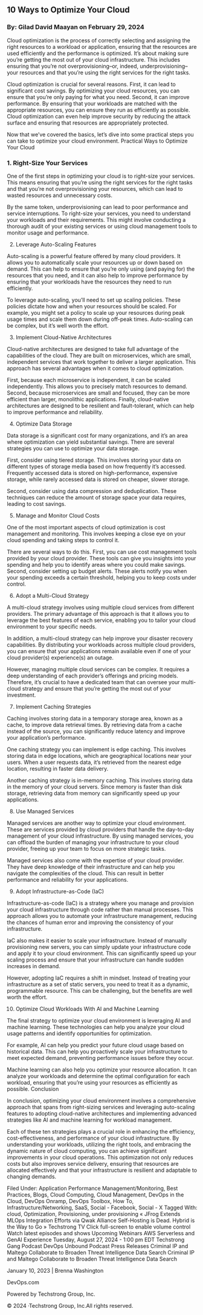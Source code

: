 

## 10 Ways to Optimize Your Cloud

### By: Gilad David Maayan on February 29, 2024

Cloud optimization is the process of correctly selecting and assigning the right resources to a workload or application, ensuring that the resources are used efficiently and the performance is optimized. It’s about making sure you’re getting the most out of your cloud infrastructure. This includes ensuring that you’re not overprovisioning–or, indeed, underprovisioning–your resources and that you’re using the right services for the right tasks.

Cloud optimization is crucial for several reasons. First, it can lead to significant cost savings. By optimizing your cloud resources, you can ensure that you’re only paying for what you need. Second, it can improve performance. By ensuring that your workloads are matched with the appropriate resources, you can ensure they run as efficiently as possible. Cloud optimization can even help improve security by reducing the attack surface and ensuring that resources are appropriately protected.

Now that we’ve covered the basics, let’s dive into some practical steps you can take to optimize your cloud environment.
Practical Ways to Optimize Your Cloud

### 1. Right-Size Your Services

One of the first steps in optimizing your cloud is to right-size your services. This means ensuring that you’re using the right services for the right tasks and that you’re not overprovisioning your resources, which can lead to wasted resources and unnecessary costs.

By the same token, underprovisioning can lead to poor performance and service interruptions. To right-size your services, you need to understand your workloads and their requirements. This might involve conducting a thorough audit of your existing services or using cloud management tools to monitor usage and performance.

2. Leverage Auto-Scaling Features

Auto-scaling is a powerful feature offered by many cloud providers. It allows you to automatically scale your resources up or down based on demand. This can help to ensure that you’re only using (and paying for) the resources that you need, and it can also help to improve performance by ensuring that your workloads have the resources they need to run efficiently.

To leverage auto-scaling, you’ll need to set up scaling policies. These policies dictate how and when your resources should be scaled. For example, you might set a policy to scale up your resources during peak usage times and scale them down during off-peak times. Auto-scaling can be complex, but it’s well worth the effort.

3. Implement Cloud-Native Architectures

Cloud-native architectures are designed to take full advantage of the capabilities of the cloud. They are built on microservices, which are small, independent services that work together to deliver a larger application. This approach has several advantages when it comes to cloud optimization.

First, because each microservice is independent, it can be scaled independently. This allows you to precisely match resources to demand. Second, because microservices are small and focused, they can be more efficient than larger, monolithic applications. Finally, cloud-native architectures are designed to be resilient and fault-tolerant, which can help to improve performance and reliability.

4. Optimize Data Storage

Data storage is a significant cost for many organizations, and it’s an area where optimization can yield substantial savings. There are several strategies you can use to optimize your data storage.

First, consider using tiered storage. This involves storing your data on different types of storage media based on how frequently it’s accessed. Frequently accessed data is stored on high-performance, expensive storage, while rarely accessed data is stored on cheaper, slower storage.

Second, consider using data compression and deduplication. These techniques can reduce the amount of storage space your data requires, leading to cost savings.

5. Manage and Monitor Cloud Costs

One of the most important aspects of cloud optimization is cost management and monitoring. This involves keeping a close eye on your cloud spending and taking steps to control it.

There are several ways to do this. First, you can use cost management tools provided by your cloud provider. These tools can give you insights into your spending and help you to identify areas where you could make savings. Second, consider setting up budget alerts. These alerts notify you when your spending exceeds a certain threshold, helping you to keep costs under control.

6. Adopt a Multi-Cloud Strategy

A multi-cloud strategy involves using multiple cloud services from different providers. The primary advantage of this approach is that it allows you to leverage the best features of each service, enabling you to tailor your cloud environment to your specific needs.

In addition, a multi-cloud strategy can help improve your disaster recovery capabilities. By distributing your workloads across multiple cloud providers, you can ensure that your applications remain available even if one of your cloud provider(s) experience(s) an outage.

However, managing multiple cloud services can be complex. It requires a deep understanding of each provider’s offerings and pricing models. Therefore, it’s crucial to have a dedicated team that can oversee your multi-cloud strategy and ensure that you’re getting the most out of your investment.

7. Implement Caching Strategies

Caching involves storing data in a temporary storage area, known as a cache, to improve data retrieval times. By retrieving data from a cache instead of the source, you can significantly reduce latency and improve your application’s performance.

One caching strategy you can implement is edge caching. This involves storing data in edge locations, which are geographical locations near your users. When a user requests data, it’s retrieved from the nearest edge location, resulting in faster data delivery.

Another caching strategy is in-memory caching. This involves storing data in the memory of your cloud servers. Since memory is faster than disk storage, retrieving data from memory can significantly speed up your applications.

8. Use Managed Services

Managed services are another way to optimize your cloud environment. These are services provided by cloud providers that handle the day-to-day management of your cloud infrastructure. By using managed services, you can offload the burden of managing your infrastructure to your cloud provider, freeing up your team to focus on more strategic tasks.

Managed services also come with the expertise of your cloud provider. They have deep knowledge of their infrastructure and can help you navigate the complexities of the cloud. This can result in better performance and reliability for your applications.

9. Adopt Infrastructure-as-Code (IaC)

Infrastructure-as-code (IaC) is a strategy where you manage and provision your cloud infrastructure through code rather than manual processes. This approach allows you to automate your infrastructure management, reducing the chances of human error and improving the consistency of your infrastructure.

IaC also makes it easier to scale your infrastructure. Instead of manually provisioning new servers, you can simply update your infrastructure code and apply it to your cloud environment. This can significantly speed up your scaling process and ensure that your infrastructure can handle sudden increases in demand.

However, adopting IaC requires a shift in mindset. Instead of treating your infrastructure as a set of static servers, you need to treat it as a dynamic, programmable resource. This can be challenging, but the benefits are well worth the effort.

10. Optimize Cloud Workloads With AI and Machine Learning

The final strategy to optimize your cloud environment is leveraging AI and machine learning. These technologies can help you analyze your cloud usage patterns and identify opportunities for optimization.

For example, AI can help you predict your future cloud usage based on historical data. This can help you proactively scale your infrastructure to meet expected demand, preventing performance issues before they occur.

Machine learning can also help you optimize your resource allocation. It can analyze your workloads and determine the optimal configuration for each workload, ensuring that you’re using your resources as efficiently as possible.
Conclusion

In conclusion, optimizing your cloud environment involves a comprehensive approach that spans from right-sizing services and leveraging auto-scaling features to adopting cloud-native architectures and implementing advanced strategies like AI and machine learning for workload management. 

Each of these ten strategies plays a crucial role in enhancing the efficiency, cost-effectiveness, and performance of your cloud infrastructure. By understanding your workloads, utilizing the right tools, and embracing the dynamic nature of cloud computing, you can achieve significant improvements in your cloud operations. This optimization not only reduces costs but also improves service delivery, ensuring that resources are allocated effectively and that your infrastructure is resilient and adaptable to changing demands.

Filed Under: Application Performance Management/Monitoring, Best Practices, Blogs, Cloud Computing, Cloud Management, DevOps in the Cloud, DevOps Onramp, DevOps Toolbox, How To, Infrastructure/Networking, SaaS, Social - Facebook, Social - X Tagged With: cloud, Optimization, Provisioning, under provisioning
« JFrog Extends MLOps Integration Efforts via Qwak Alliance
Self-Hosting is Dead. Hybrid is the Way to Go »
Techstrong TV
Click full-screen to enable volume control
Watch latest episodes and shows
Upcoming Webinars
AWS Serverless and GenAI Experience
Tuesday, August 27, 2024 - 1:00 pm EDT
Techstrong Gang Podcast
DevOps Unbound Podcast
Press Releases
Criminal IP and Maltego Collaborate to Broaden Threat Intelligence Data Search
Criminal IP and Maltego Collaborate to Broaden Threat Intelligence Data Search


January 10, 2023 | Brenna Washington

DevOps.com

Powered by Techstrong Group, Inc.

© 2024 ·Techstrong Group, Inc.All rights reserved.

